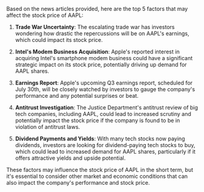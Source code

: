 Based on the news articles provided, here are the top 5 factors that may affect the stock price of AAPL:

1. **Trade War Uncertainty**: The escalating trade war has investors wondering how drastic the repercussions will be on AAPL's earnings, which could impact its stock price.

2. **Intel's Modem Business Acquisition**: Apple's reported interest in acquiring Intel's smartphone modem business could have a significant strategic impact on its stock price, potentially driving up demand for AAPL shares.

3. **Earnings Report**: Apple's upcoming Q3 earnings report, scheduled for July 30th, will be closely watched by investors to gauge the company's performance and any potential surprises or beat.

4. **Antitrust Investigation**: The Justice Department's antitrust review of big tech companies, including AAPL, could lead to increased scrutiny and potentially impact the stock price if the company is found to be in violation of antitrust laws.

5. **Dividend Payments and Yields**: With many tech stocks now paying dividends, investors are looking for dividend-paying tech stocks to buy, which could lead to increased demand for AAPL shares, particularly if it offers attractive yields and upside potential.

These factors may influence the stock price of AAPL in the short term, but it's essential to consider other market and economic conditions that can also impact the company's performance and stock price.